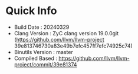 # Quick Info
* Build Date : 20240329
* Clang Version : ZyC clang version 19.0.0git (https://github.com/llvm/llvm-project 39e813746730a83e49b7efc457ff7efc74925c74)
* Binutils Version : master
* Compiled Based : https://github.com/llvm/llvm-project/commit/39e81374


